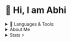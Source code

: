 # 👋 Hi, I am Abhi

<details>
  <summary>🔨 Languages & Tools:</summary>
<p>
<table>
<thead>
<tr>
<th>
Frontend
</th>
<th>
Backend
</th>
<th>
Tools
</th>
<th>OS</th>
<th>Blogs</th>
</tr>
</thead>
<tbody>
<tr>
<td>
<img src="https://img.shields.io/badge/react-%2320232a.svg?style=for-the-badge&logo=react&logoColor=%2361DAFB" alt="React">
<img src="https://img.shields.io/badge/React_Router-CA4245?style=for-the-badge&logo=react-router&logoColor=white" alt="React Router">
<img src="https://img.shields.io/badge/svelte-%23f1413d.svg?style=for-the-badge&logo=svelte&logoColor=white" alt="Svelte">
<img src="https://img.shields.io/badge/vite-%23646CFF.svg?style=for-the-badge&logo=vite&logoColor=white" alt="Vite">
<img src="https://img.shields.io/badge/tailwindcss-%2338B2AC.svg?style=for-the-badge&logo=tailwind-css&logoColor=white" alt="Tailwind">
<img src="https://img.shields.io/badge/typescript-%23007ACC.svg?style=for-the-badge&logo=typescript&logoColor=white" alt="Typescript">
<img src="https://img.shields.io/badge/Next-black?style=for-the-badge&logo=next.js&logoColor=white" alt="NextJS">
<img src="https://img.shields.io/badge/SASS-hotpink.svg?style=for-the-badge&logo=SASS&logoColor=white" alt="Sass (SCSS)">
<img src="https://img.shields.io/badge/webpack-%238DD6F9.svg?style=for-the-badge&logo=webpack&logoColor=black" alt="Webpack">
<img src="https://img.shields.io/badge/bootstrap-%23563D7C.svg?style=for-the-badge&logo=bootstrap&logoColor=white" alt="Bootstrap">
<img src="https://img.shields.io/badge/chakra-%234ED1C5.svg?style=for-the-badge&logo=chakraui&logoColor=white" alt="Chakra UI">
<img src="https://img.shields.io/badge/Electron-191970?style=for-the-badge&logo=Electron&logoColor=white" alt="Electron">
<img src="https://img.shields.io/badge/Socket.io-black?style=for-the-badge&logo=socket.io&badgeColor=010101" alt="Socket.io">
<img src="https://img.shields.io/badge/styled--components-DB7093?style=for-the-badge&logo=styled-components&logoColor=white" alt="Styled Components">
<img src="https://img.shields.io/badge/glitch-%233333FF.svg?style=for-the-badge&logo=glitch&logoColor=white" alt="Glitch">
<img src="https://img.shields.io/badge/netlify-%23000000.svg?style=for-the-badge&logo=netlify&logoColor=#00C7B7" alt="Netlify">
<img src="https://img.shields.io/badge/vercel-%23000000.svg?style=for-the-badge&logo=vercel&logoColor=white" alt="Vercel">
</td>
<td>
<img src="https://img.shields.io/badge/node.js-6DA55F?style=for-the-badge&logo=node.js&logoColor=white" alt="Node.JS">
<img src="https://img.shields.io/badge/.NET-5C2D91?style=for-the-badge&logo=.net&logoColor=white" alt="DotNet">
</td>
<td>
<img src="https://img.shields.io/badge/Visual%20Studio%20Code-0078d7.svg?style=for-the-badge&logo=visual-studio-code&logoColor=white" alt="VSCode">
<img src="https://img.shields.io/badge/CodePen-white?style=for-the-badge&logo=codepen&logoColor=black" alt="Codepen">
<img src="https://img.shields.io/badge/Codesandbox-040404?style=for-the-badge&logo=codesandbox&logoColor=DBDBDB" alt="CodeSandbox">
<img src="https://img.shields.io/badge/NeoVim-%2357A143.svg?&style=for-the-badge&logo=neovim&logoColor=white" alt="Neovim">
<img src="https://img.shields.io/badge/Replit-DD1200?style=for-the-badge&logo=Replit&logoColor=white" alt="Replit">
<img src="https://img.shields.io/badge/sublime_text-%23575757.svg?style=for-the-badge&logo=sublime-text&logoColor=important" alt="Sublime Text">
<img src="https://img.shields.io/badge/Google%20Chrome-4285F4?style=for-the-badge&logo=GoogleChrome&logoColor=white" alt="Google Chrome">
<img src="https://img.shields.io/badge/Edge-0078D7?style=for-the-badge&logo=Microsoft-edge&logoColor=white" alt="Edge">
</td>
<td>
<img src="https://img.shields.io/badge/Windows-0078D6?style=for-the-badge&logo=windows&logoColor=white" alt="Windows">
<img src="https://img.shields.io/badge/Ubuntu-E95420?style=for-the-badge&logo=ubuntu&logoColor=white" alt="Ubuntu (WSL)">
</td>
<td>
<img src="https://img.shields.io/badge/dev.to-0A0A0A?style=for-the-badge&logo=dev.to&logoColor=white" alt="dev.to">
<img src="https://img.shields.io/badge/Hashnode-2962FF?style=for-the-badge&logo=hashnode&logoColor=white" alt="Hashnode">
</td>
</tr>
</tbody>
</table>
</p>
</details>
<details>
  <summary>About Me</summary>

- I’m currently working on the 2nd version of my Portfolio.
- 👀 I like programming & Gaming
- 🌱 I’m currently learning C
- 📫 My Email is hello@abhirath.net
- ⚡ Fun fact: I actually **Touch grass**.
</details>
<details>
  <summary>Stats ⚡</summary>
  <br />

![](https://github-readme-stats.vercel.app/api?username=TalkativeDiv&theme=graywhite&hide_border=true&include_all_commits=false&count_private=false)
<br/>

![](https://github-readme-streak-stats.herokuapp.com/?user=TalkativeDiv&theme=graywhite&hide_border=true)
<br/>

![](https://github-readme-stats.vercel.app/api/top-langs/?username=TalkativeDiv&theme=graywhite&hide_border=true&include_all_commits=false&count_private=false&layout=compact)

</details>
